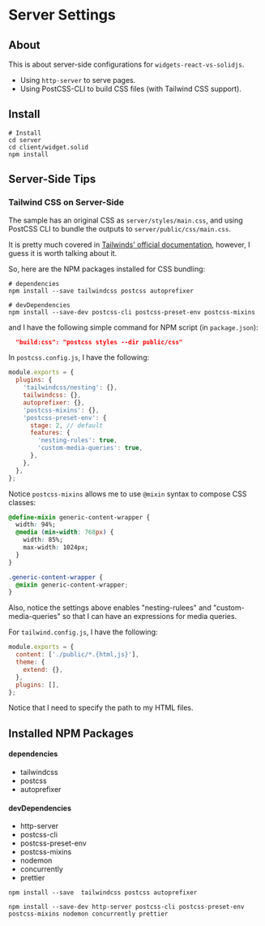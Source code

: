 # Server Settings

## About

This is about server-side configurations for `widgets-react-vs-solidjs`.

- Using `http-server` to serve pages.
- Using PostCSS-CLI to build CSS files (with Tailwind CSS support).

## Install

```shell
# Install
cd server
cd client/widget.solid
npm install
```

## Server-Side Tips

### Tailwind CSS on Server-Side

The sample has an original CSS as `server/styles/main.css`,
and using PostCSS CLI to bundle the outputs to `server/public/css/main.css`.

It is pretty much covered in [Tailwinds' official documentation](https://tailwindcss.com/docs/installation/using-postcss),
however, I guess it is worth talking about it.

So, here are the NPM packages installed for CSS bundling:

```shell
# dependencies
npm install --save tailwindcss postcss autoprefixer

# devDependencies
npm install --save-dev postcss-cli postcss-preset-env postcss-mixins
```

and I have the following simple command for NPM script (in `package.json`):

```json
  "build:css": "postcss styles --dir public/css"
```

In `postcss.config.js`, I have the following:

```js
module.exports = {
  plugins: {
    'tailwindcss/nesting': {},
    tailwindcss: {},
    autoprefixer: {},
    'postcss-mixins': {},
    'postcss-preset-env': {
      stage: 2, // default
      features: {
        'nesting-rules': true,
        'custom-media-queries': true,
      },
    },
  },
};
```

Notice `postcss-mixins` allows me to use `@mixin` syntax to compose CSS classes:

```css
@define-mixin generic-content-wrapper {
  width: 94%;
  @media (min-width: 768px) {
    width: 85%;
    max-width: 1024px;
  }
}

.generic-content-wrapper {
  @mixin generic-content-wrapper;
}
```

Also, notice the settings above enables "nesting-rulees" and "custom-media-queries" so that I can have an expressions for media queries.

For `tailwind.config.js`, I have the following:

```js
module.exports = {
  content: ['./public/*.{html,js}'],
  theme: {
    extend: {},
  },
  plugins: [],
};
```

Notice that I need to specify the path to my HTML files.

## Installed NPM Packages

#### dependencies

- tailwindcss
- postcss
- autoprefixer

#### devDependencies

- http-server
- postcss-cli
- postcss-preset-env
- postcss-mixins
- nodemon
- concurrently
- prettier

```shell
npm install --save  tailwindcss postcss autoprefixer

npm install --save-dev http-server postcss-cli postcss-preset-env postcss-mixins nodemon concurrently prettier
```
